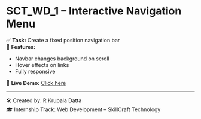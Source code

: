 # SCT_WD_1 – Interactive Navigation Menu

✅ **Task:** Create a fixed position navigation bar  
🎯 **Features:**
- Navbar changes background on scroll
- Hover effects on links
- Fully responsive

🔗 **Live Demo:** [Click here](https://krupaladatta.github.io/SCT_WD_1/)

---

🛠️ Created by: R Krupala Datta  
🎓 Internship Track: Web Development – SkillCraft Technology
